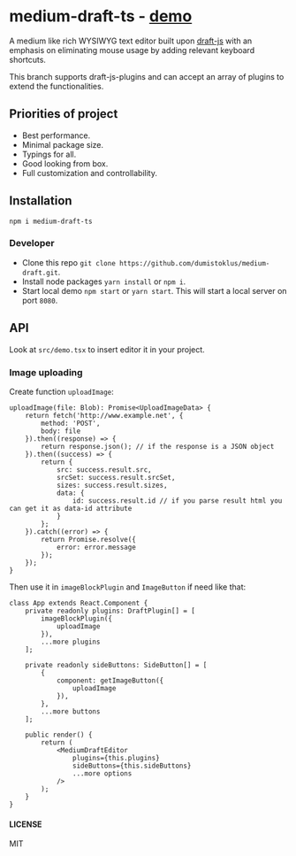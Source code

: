 # medium-draft-ts - [demo](https://dumistoklus.github.io/medium-draft/)

A medium like rich WYSIWYG text editor built upon [draft-js](https://facebook.github.io/draft-js/) with an emphasis on eliminating mouse usage by adding relevant keyboard shortcuts.

This branch supports draft-js-plugins and can accept an array of plugins to
extend the functionalities.

## Priorities of project
- Best performance.
- Minimal package size.
- Typings for all.
- Good looking from box.
- Full customization and controllability.

## Installation
```npm i medium-draft-ts```

### Developer

- Clone this repo `git clone https://github.com/dumistoklus/medium-draft.git`.
- Install node packages `yarn install` or `npm i`.
- Start local demo `npm start` or `yarn start`. This will start a local server on port `8080`.

## API
Look at `src/demo.tsx` to insert editor it in your project.

### Image uploading

Create function `uploadImage`:
```
uploadImage(file: Blob): Promise<UploadImageData> {
    return fetch('http://www.example.net', {
        method: 'POST',
        body: file
    }).then((response) => {
        return response.json(); // if the response is a JSON object
    }).then((success) => {
        return {
            src: success.result.src,
            srcSet: success.result.srcSet,
            sizes: success.result.sizes,
            data: {
                id: success.result.id // if you parse result html you can get it as data-id attribute
            }
        };
    }).catch((error) => {
        return Promise.resolve({
            error: error.message
        });
    });
}
```

Then use it in `imageBlockPlugin` and `ImageButton` if need like that:
```
class App extends React.Component {
    private readonly plugins: DraftPlugin[] = [
        imageBlockPlugin({
            uploadImage
        }),
        ...more plugins
    ];

    private readonly sideButtons: SideButton[] = [
        {
            component: getImageButton({
                uploadImage
            }),
        },
        ...more buttons
    ];

    public render() {
        return (
            <MediumDraftEditor
                plugins={this.plugins}
                sideButtons={this.sideButtons}
                ...more options
            />
        );
    }
}
```

#### LICENSE

MIT
